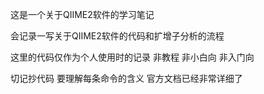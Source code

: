 
这是一个关于QIIME2软件的学习笔记

会记录一写关于QIIME2软件的代码和扩增子分析的流程

这里的代码仅作为个人使用时的记录 非教程 非小白向 非入门向 

切记抄代码 要理解每条命令的含义 官方文档已经非常详细了

